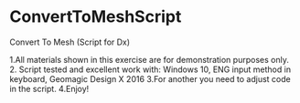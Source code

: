 # ConvertToMeshScript
Convert To Mesh (Script for Dx)

1.All materials shown in this exercise are for demonstration purposes only.
2. Script tested and excellent work with: Windows 10, ENG input method in keyboard, Geomagic Design X 2016
3.For another you need to adjust code in the script.
4.Enjoy!
